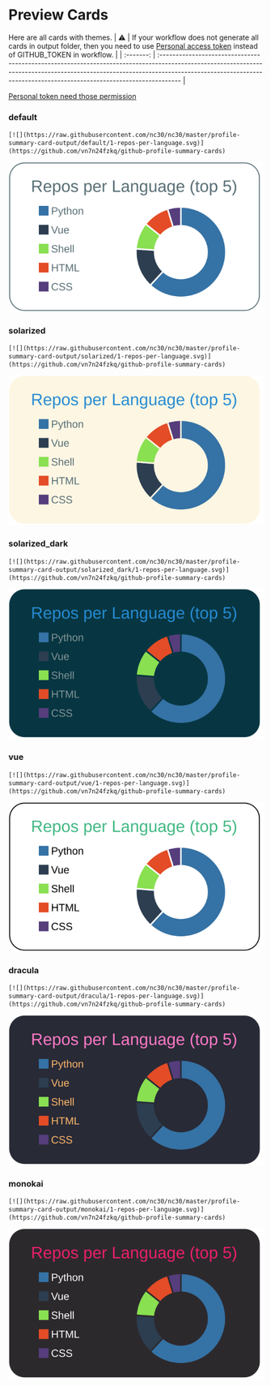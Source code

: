
# Preview Cards

Here are all cards with themes.
| :warning: | If your workflow does not generate all cards in output folder, then you need to use [Personal access token](https://docs.github.com/en/actions/configuring-and-managing-workflows/creating-and-storing-encrypted-secrets) instead of GITHUB_TOKEN in workflow. |
| :-------: | :------------------------------------------------------------------------------------------------------------------------------------------------------------------------------------------------------------------------------------------------ |

[Personal token need those permission](https://github.com/vn7n24fzkq/github-profile-summary-cards/wiki/Personal-access-token-permissions)


### default


```
[![](https://raw.githubusercontent.com/nc30/nc30/master/profile-summary-card-output/default/1-repos-per-language.svg)](https://github.com/vn7n24fzkq/github-profile-summary-cards)
```
![](https://raw.githubusercontent.com/nc30/nc30/master/profile-summary-card-output/default/1-repos-per-language.svg)


### solarized


```
[![](https://raw.githubusercontent.com/nc30/nc30/master/profile-summary-card-output/solarized/1-repos-per-language.svg)](https://github.com/vn7n24fzkq/github-profile-summary-cards)
```
![](https://raw.githubusercontent.com/nc30/nc30/master/profile-summary-card-output/solarized/1-repos-per-language.svg)


### solarized_dark


```
[![](https://raw.githubusercontent.com/nc30/nc30/master/profile-summary-card-output/solarized_dark/1-repos-per-language.svg)](https://github.com/vn7n24fzkq/github-profile-summary-cards)
```
![](https://raw.githubusercontent.com/nc30/nc30/master/profile-summary-card-output/solarized_dark/1-repos-per-language.svg)


### vue


```
[![](https://raw.githubusercontent.com/nc30/nc30/master/profile-summary-card-output/vue/1-repos-per-language.svg)](https://github.com/vn7n24fzkq/github-profile-summary-cards)
```
![](https://raw.githubusercontent.com/nc30/nc30/master/profile-summary-card-output/vue/1-repos-per-language.svg)


### dracula


```
[![](https://raw.githubusercontent.com/nc30/nc30/master/profile-summary-card-output/dracula/1-repos-per-language.svg)](https://github.com/vn7n24fzkq/github-profile-summary-cards)
```
![](https://raw.githubusercontent.com/nc30/nc30/master/profile-summary-card-output/dracula/1-repos-per-language.svg)


### monokai


```
[![](https://raw.githubusercontent.com/nc30/nc30/master/profile-summary-card-output/monokai/1-repos-per-language.svg)](https://github.com/vn7n24fzkq/github-profile-summary-cards)
```
![](https://raw.githubusercontent.com/nc30/nc30/master/profile-summary-card-output/monokai/1-repos-per-language.svg)

